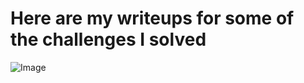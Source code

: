 # Here are my writeups for some of the challenges I solved

![Image](https://github.com/user-attachments/assets/ed899c9c-67de-4258-aca7-8e4dc05eea6d)
